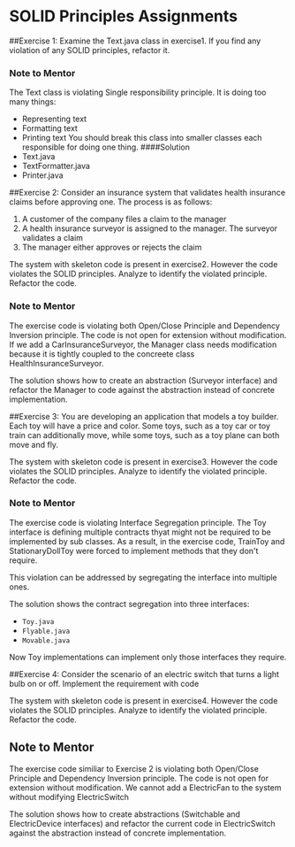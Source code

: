 # SOLID Principles Assignments

##Exercise 1:
Examine the Text.java class in exercise1. 
If you find any violation of any SOLID principles, refactor it.

### Note to Mentor
The Text class is violating Single responsibility principle. It is doing too many things:    
* Representing text
* Formatting text
* Printing text 
You should break this class into smaller classes each responsible for doing one thing.
####Solution
* Text.java
* TextFormatter.java
* Printer.java

##Exercise 2:
Consider an insurance system that validates health insurance claims before approving one.
The process is as follows:
1. A customer of the company files a claim to the manager
2. A health insurance surveyor is assigned to the manager. The surveyor validates a claim
3. The manager either approves or rejects the claim

The system with skeleton code is present in exercise2. However the code violates the SOLID principles. 
Analyze to identify the violated principle. Refactor the code. 

### Note to Mentor
The exercise code is violating both Open/Close Principle and Dependency Inversion principle.
The code is not open for extension without modification.    
If we add a CarInsuranceSurveyor, the Manager class needs modification because it is tightly coupled to the concreete class HealthInsuranceSurveyor.

The solution shows how to create an abstraction (Surveyor interface) and refactor the Manager to code against the abstraction instead of concrete implementation.



##Exercise 3:
You are developing an application that models a toy builder. Each toy will have a price and
color. Some toys, such as a toy car or toy train can additionally move, while some toys, such as a
toy plane can both move and fly.

The system with skeleton code is present in exercise3. However the code violates the SOLID principles. 
Analyze to identify the violated principle. Refactor the code. 

### Note to Mentor
The exercise code is violating Interface Segregation principle.
The Toy interface is defining multiple contracts thyat might not be required to be implemented by sub classes.
As a result, in the exercise code, TrainToy and StationaryDollToy were forced to implement methods that they don't require.

This violation can be addressed by segregating the interface into multiple ones.

The solution shows the contract segregation into three interfaces:
* `Toy.java`
* `Flyable.java`
* `Movable.java` 

Now Toy implementations can implement only those interfaces they require.


##Exercise 4:
Consider the scenario of an electric switch that turns a light bulb on or off. Implement the
requirement with code

The system with skeleton code is present in exercise4. However the code violates the SOLID principles. 
Analyze to identify the violated principle. Refactor the code. 

## Note to Mentor
The exercise code similiar to Exercise 2 is violating both Open/Close Principle and Dependency Inversion principle.
The code is not open for extension without modification.
We cannot add a ElectricFan to the system without modifying ElectricSwitch     

The solution shows how to create  abstractions (Switchable and ElectricDevice interfaces) and refactor the current code in ElectricSwitch against the abstraction instead of concrete implementation.
